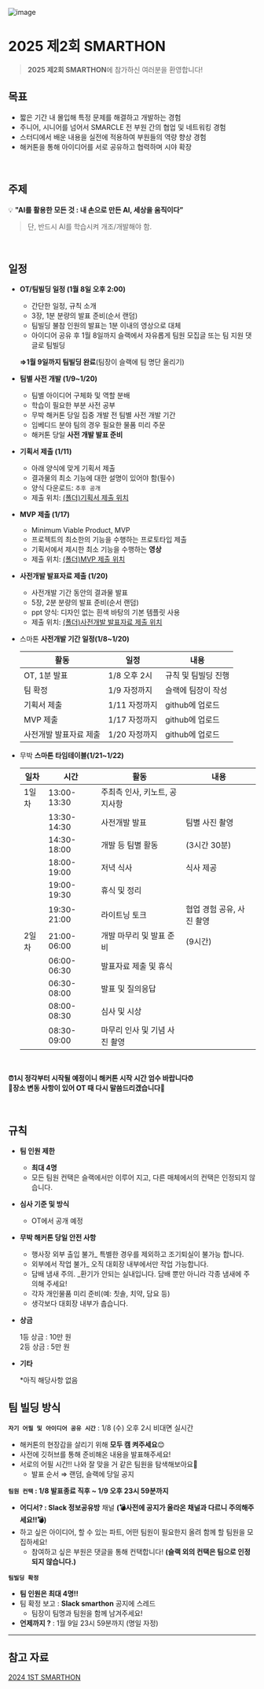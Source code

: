 ![image](https://github.com/user-attachments/assets/783d9f3d-702c-4126-8117-6d5583e29d07)

# 2025 제2회 SMARTHON
> **2025 제2회 SMARTHON**에 참가하신 여러분을 환영합니다!

## 목표

- 짧은 기간 내 몰입해 특정 문제를 해결하고 개발하는 경험
- 주니어, 시니어를 넘어서 SMARCLE 전 부원 간의 협업 및 네트워킹 경험
- 스터디에서 배운 내용을 실전에 적용하여 부원들의 역량 향상 경험
- 해커톤을 통해 아이디어를 서로 공유하고 협력하며 시야 확장
<br>

## 주제

💡 **"AI를 활용한 모든 것 : 내 손으로 만든 AI, 세상을 움직이다”**
> 단, 반드시 AI를 학습시켜 개조/개발해야 함.

<br>

## 일정

- **OT/팀빌딩 일정 (1월 8일 오후 2:00)**
    - 간단한 일정, 규칙 소개
    - 3장, 1분 분량의 발표 준비(순서 랜덤)
    - 팀빌딩 불참 인원의 발표는 1분 이내의 영상으로 대체
    - 아이디어 공유 후 1월 8일까지 슬랙에서 자유롭게 팀원 모집글 또는 팀 지원 댓글로 팀빌딩
    
    **⇒1월 9일까지 팀빌딩 완료**(팀장이 슬랙에 팀 명단 올리기)

- **팀별 사전 개발 (1/9~1/20)**
    - 팀별 아이디어 구체화 및 역할 분배
    - 학습이 필요한 부분 사전 공부
    - 무박 해커톤 당일 집중 개발 전 팀별 사전 개발 기간
    - 임베디드 분야 팀의 경우 필요한 물품 미리 주문
    - 해커톤 당일 **사전 개발 발표 준비**

- **기획서 제출 (1/11)**
    - 아래 양식에 맞게 기획서 제출
    - 결과물의 최소 기능에 대한 설명이 있어야 함(필수)
    - 양식 다운로드: `추후 공개`
    - 제출 위치: [(폴더)기획서 제출 위치](https://github.com/sejongsmarcle/2025_2nd_SMARTHON/tree/main/02.%20%EC%82%AC%EC%A0%84%20%EA%B0%9C%EB%B0%9C%20%EC%9E%90%EB%A3%8C%20DB/1.%20%EA%B8%B0%ED%9A%8D%EC%84%9C)

- **MVP 제출 (1/17)**
    - Minimum Viable Product, MVP
    - 프로젝트의 최소한의 기능을 수행하는 프로토타입 제출
    - 기획서에서 제시한 최소 기능을 수행하는 **영상**
    - 제출 위치: [(폴더)MVP 제출 위치](https://github.com/sejongsmarcle/2025_2nd_SMARTHON/tree/main/02.%20%EC%82%AC%EC%A0%84%20%EA%B0%9C%EB%B0%9C%20%EC%9E%90%EB%A3%8C%20DB/2.%20MVP%20%EC%9E%91%EB%8F%99%20%EC%98%81%EC%83%81)

- **사전개발 발표자료 제출 (1/20)**
    - 사전개발 기간 동안의 결과물 발표
    - 5장, 2분 분량의 발표 준비(순서 랜덤)
    - ppt 양식: 디자인 없는 흰색 바탕의 기본 템플릿 사용
    - 제출 위치: [(폴더)사전개발 발표자료 제출 위치](https://github.com/sejongsmarcle/2025_2nd_SMARTHON/tree/main/02.%20%EC%82%AC%EC%A0%84%20%EA%B0%9C%EB%B0%9C%20%EC%9E%90%EB%A3%8C%20DB/3.%20%EC%82%AC%EC%A0%84%20%EA%B0%9C%EB%B0%9C%20%EB%82%B4%EC%9A%A9%20%EB%B0%9C%ED%91%9C)

- 스마톤 **사전개발 기간 일정(1/8~1/20)**

  |활동|일정|내용|
  |---|---|---|
  |OT, 1분 발표|1/8 오후 2시| 규칙 및 팀빌딩 진행 |
  |팀 확정|1/9 자정까지| 슬랙에 팀장이 작성 |
  |기획서 제출|1/11 자정까지| github에 업로드 |
  |MVP 제출|1/17 자정까지| github에 업로드 |
  |사전개발 발표자료 제출|1/20 자정까지| github에 업로드 |

- 무박 **스마톤 타임테이블(1/21~1/22)**
    
    | 일차 | 시간 | 활동 | 내용 | 
    | --- | --- | --- | --- |
    | 1일차 | 13:00-13:30 | 주최측 인사, 키노트, 공지사항 |  |
    |  | 13:30-14:30 | 사전개발 발표 | 팀별 사진 촬영 |
    |  | 14:30-18:00 | 개발 등 팀별 활동 | (3시간 30분) |
    |  | 18:00-19:00 | 저녁 식사 | 식사 제공 |
    |  | 19:00-19:30 | 휴식 및 정리 |  |  
    |  | 19:30-21:00 | 라이트닝 토크 | 협업 경험 공유, 사진 촬영 |  
    | 2일차 | 21:00-06:00 | 개발 마무리 및 발표 준비 | (9시간) | 
    |  | 06:00-06:30 | 발표자료 제출 및 휴식 |  | 
    |  | 06:30-08:00 | 발표 및 질의응답 |  | 
    |  | 08:00-08:30 | 심사 및 시상 |  | 
    |  | 08:30-09:00 | 마무리 인사 및 기념 사진 촬영 |  | 

<br>

**⏰1시 정각부터 시작될 예정이니 해커톤 시작 시간 엄수 바랍니다⏰**\
**🔄️장소 변동 사항이 있어 OT 때 다시 말씀드리겠습니다🔄️**

<br>

## 규칙

- **팀 인원 제한**
    - **최대 4명**
    - 모든 팀원 컨택은 슬랙에서만 이루어 지고, 다른 매체에서의 컨택은 인정되지 않습니다.
- **심사 기준 및 방식**
    - OT에서 공개 예정
- **무박 해커톤 당일 안전 사항**
    - 행사장 외부 출입 불가_ 특별한 경우를 제외하고 조기퇴실이 불가능 합니다.
    - 외부에서 작업 불가_ 오직 대회장 내부에서만 작업 가능합니다.
    - 담배 냄새 주의. _환기가 안되는 실내입니다. 담배 뿐만 아니라 각종 냄새에 주의해 주세요!
    - 각자 개인물품 미리 준비(예: 칫솔, 치약, 담요 등)
    - 생각보다 대회장 내부가 춥습니다.
- **상금**
    
    1등 상금 : 10만 원\
    2등 상금 : 5만 원
    
- **기타**
    
    *아직 해당사항 없음
    

## 팀 빌딩 방식

**`자기 어필 및 아이디어 공유 시간`** : 1/8 (수) 오후 2시 비대면 실시간 

- 해커톤의 현장감을 살리기 위해 **모두 캠 켜주세요**😊
- 사전에 깃허브를 통해 준비해온 내용을 발표해주세요!
- 서로의 어필 시간!! 나와 잘 맞을 거 같은 팀원을 탐색해보아요👀
    - 발표 순서 ⇒ 랜덤, 슬랙에 당일 공지

**`팀원 컨택` : 1/8 발표종료 직후 ~ 1/9 오후 23시 59분까지** 

- **어디서? : Slack 정보공유방** 채널 **(💣사전에 공지가 올라온 채널과 다르니 주의해주세요!!💣)**
- 하고 싶은 아이디어, 할 수 있는 파트, 어떤 팀원이 필요한지 올려 함께 할 팀원을 모집하세요!
    - 참여하고 싶은 부원은 댓글을 통해 컨택합니다! **(슬랙 외의 컨택은 팀으로 인정되지 않습니다.)**



**`팀빌딩 확정`**

- **팀 인원은 최대 4명!!**
- 팀 확정 보고 :  **Slack smarthon** 공지에 스레드
    - 팀장이 팀명과 팀원을 함께 남겨주세요!
- **언제까지 ?** : 1월 9일 23시 59분까지 (명일 자정)

---

## 참고 자료
[2024 1ST SMARTHON](https://github.com/sejongsmarcle/2024_1st_SMARTHON)
